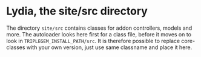 Lydia, the site/src directory
=========================

The directory `site/src` contains classes for addon controllers, models and more. The autoloader 
looks here first for a class file, before it moves on to look in `TRIPLEGEM_INSTALL_PATH/src`. It is 
therefore possible to replace core-classes with your own version, just use same classname and 
place it here.